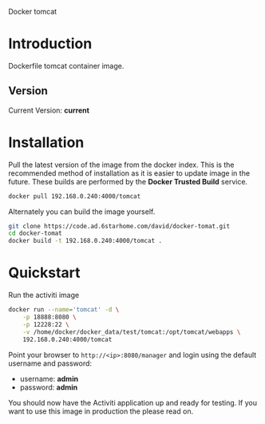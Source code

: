 Docker tomcat
# Introduction

Dockerfile  tomcat container image.

## Version

Current Version: **current**

# Installation

Pull the latest version of the image from the docker index. This is the recommended method of installation as it is easier to update image in the future. These builds are performed by the **Docker Trusted Build** service.

```bash
docker pull 192.168.0.240:4000/tomcat
```

Alternately you can build the image yourself.

```bash
git clone https://code.ad.6starhome.com/david/docker-tomat.git
cd docker-tomat
docker build -t 192.168.0.240:4000/tomcat .
```

# Quickstart

Run the activiti image

```bash
docker run --name='tomcat' -d \
    -p 18888:8080 \
    -p 12228:22 \
    -v /home/docker/docker_data/test/tomcat:/opt/tomcat/webapps \
    192.168.0.240:4000/tomcat
```

Point your browser to `http://<ip>:8080/manager` and login using the default username and password:

* username: **admin**
* password: **admin**

You should now have the Activiti application up and ready for testing. If you want to use this image in production the please read on.
